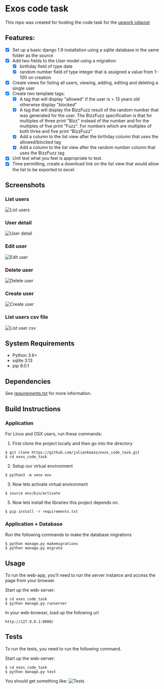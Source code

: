 # Exos code task
This repo was created for hosting the code task for the [upwork jobpost](https://www.upwork.com/jobs/~01cf49bc32e44284be)

## Features:
- [x] Set up a basic django 1.9 installation using a sqlite database in the same folder as the
source
- [x] Add two fields to the User model using a migration:
  - [x] birthday field of type date
  - [x] random number field of type integer that is assigned a value from 1-100 on
creation
- [x] Create views for listing all users, viewing, adding, editing and deleting a single user
- [x] Create two template tags:
  - [x] A tag that will display "allowed" if the user is > 13 years old otherwise display
"blocked"
  - [x] A tag that will display the BizzFuzz result of the random number that was
generated for the user. The BizzFuzz specification is that for multiples of three
print "Bizz" instead of the number and for the multiples of five print "Fuzz". For
numbers which are multiples of both three and five print "BizzFuzz"
  - [x] Add a column to the list view after the birthday column that uses the
allowed/blocked tag
  - [x] Add a column to the list view after the random number column that uses the
BizzFuzz tag
- [x] Unit test what you feel is appropriate to test.
- [x] Time permitting, create a download link on the list view that would allow the list to be exported
to excel.

## Screenshots

### List users
![List users](https://i.imgur.com/mblDEYF.png)

### User detail
![User detail](http://i.imgur.com/LKtjzQm.png)

### Edit user
![Edit user](http://i.imgur.com/Ymi4pbq.png)

### Delete user
![Delete user](http://i.imgur.com/FLFBkvP.png)

### Create user
![Create user](http://i.imgur.com/CE4vR9M.png)

### List users csv file
![List user csv](https://i.imgur.com/hhTUfZY.png)

## System Requirements
* Python 3.6+
* sqlite 3.13
* pip 9.0.1

## Dependencies
See [requirements.txt](https://github.com/juliankmazo/exos_code_task/blob/master/requirements.txt) for more information.

## Build Instructions
### Application
For Linux and OSX users, run these commands:

1. First clone the project locally and then go into the directory
  ```shell
  $ git clone https://github.com/juliankmazo/exos_code_task.git
  $ cd exos_code_task
  ```

2. Setup our virtual environment
  ```shell
  $ python3 -m venv env
  ```

3. Now lets activate virtual environment
  ```shell
  $ source env/bin/activate
  ```

5. Now lets install the libraries this project depends on.
  ```shell
  $ pip install -r requirements.txt
  ```

### Application + Database
Run the following commands to make the database migrations
  ```shell
  $ python manage.py makemigrations
  $ python manage.py migrate
  ```

## Usage
To run the web-app, you’ll need to run the server instance and access the page from your browser.

Start up the web-server:
  ```shell
  $ cd exos_code_task
  $ python manage.py runserver
  ```

In your web-browser, load up the following url
  ```
  http://127.0.0.1:8000/
  ```

## Tests
To run the tests, you need to run the following command.

Start up the web-server:
  ```shell
  $ cd exos_code_task
  $ python manage.py test
  ```
You should get something like:
![Tests](https://i.imgur.com/U9ruupt.png)
